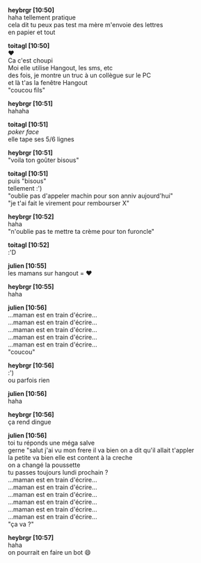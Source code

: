 **heybrgr [10:50]**  
haha tellement pratique  
cela dit tu peux pas test ma mère m'envoie des lettres  
en papier et tout  

**toitagl [10:50]**  
:heart:  
Ca c'est choupi  
Moi elle utilise Hangout, les sms, etc  
des fois, je montre un truc à un collègue sur le PC  
et là t'as la fenêtre Hangout  
"coucou fils"  

**heybrgr [10:51]**  
hahaha  

**toitagl [10:51]**  
*poker face*  
elle tape ses 5/6 lignes  

**heybrgr [10:51]**  
"voila ton goûter bisous"  

**toitagl [10:51]**  
puis "bisous"  
tellement :')  
"oublie pas d'appeler machin pour son anniv aujourd'hui"  
"je t'ai fait le virement pour rembourser X"  

**heybrgr [10:52]**  
haha  
"n'oublie pas te mettre ta crème pour ton furoncle"  

**toitagl [10:52]**  
:'D  

**julien [10:55]**  
les mamans sur hangout = :heart:  

**heybrgr [10:55]**  
haha  

**julien [10:56]**  
…maman est en train d'écrire…  
…maman est en train d'écrire…  
…maman est en train d'écrire…  
…maman est en train d'écrire…  
…maman est en train d'écrire…  
"coucou"

**heybrgr [10:56]**  
:')  
ou parfois rien  

**julien [10:56]**  
haha  

**heybrgr [10:56]**  
ça rend dingue  

**julien [10:56]**  
toi tu réponds une méga salve  
gerne "salut j'ai vu mon frere il va bien on a dit qu'il allait t'appler  
la petite va bien elle est content à la creche  
on a changé la poussette  
tu passes toujours lundi prochain ?  
…maman est en train d'écrire…  
…maman est en train d'écrire…  
…maman est en train d'écrire…  
…maman est en train d'écrire…  
…maman est en train d'écrire…  
…maman est en train d'écrire…  
"ça va ?"  

**heybrgr [10:57]**  
haha  
on pourrait en faire un bot :smile:
